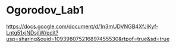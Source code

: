# Ogorodov_Lab1
https://docs.google.com/document/d/1n3mUDVNGB4XfJlKyf-Lntg51xjNDsjIW/edit?usp=sharing&ouid=109398075216897455530&rtpof=true&sd=true
